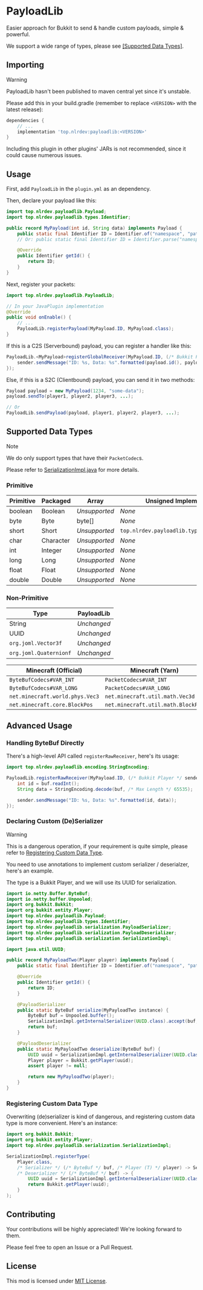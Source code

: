 # PayloadLib

Easier approach for Bukkit to send & handle custom payloads, simple & powerful.

We support a wide range of types, please see [[Supported Data Types]](#supported-data-types).

## Importing

> [!WARNING]
> PayloadLib hasn't been published to maven central yet since it's unstable.

Please add this in your build.gradle (remember to replace `<VERSION>` with the latest release):

```groovy
dependencies {
    // ...
    implementation 'top.nlrdev:payloadlib:<VERSION>'
}
```

Including this plugin in other plugins' JARs is not recommended, since it could cause numerous issues.

## Usage

First, add `PayloadLib` in the `plugin.yml` as an dependency.

Then, declare your payload like this:

```java
import top.nlrdev.payloadlib.Payload;
import top.nlrdev.payloadlib.types.Identifier;

public record MyPayload(int id, String data) implements Payload {
    public static final Identifier ID = Identifier.of("namespace", "path");
    // Or: public static final Identifier ID = Identifier.parse("namespace:path");

    @Override
    public Identifier getId() {
        return ID;
    }
}
```

Next, register your packets:

```java
import top.nlrdev.payloadlib.PayloadLib;

// In your JavaPlugin implementation
@Override
public void onEnable() {
    // ...
    PayloadLib.registerPayload(MyPayload.ID, MyPayload.class);
}
```

If this is a C2S (Serverbound) payload, you can register a handler like this:

```java
PayloadLib.<MyPayload>registerGlobalReceiver(MyPayload.ID, (/* Bukkit Player */ sender, /* MyPayload */ payload) -> {
    sender.sendMessage("ID: %s, Data: %s".formatted(payload.id(), payload.data()));
});
```

Else, if this is a S2C (Clientbound) payload, you can send it in two methods:

```java
Payload payload = new MyPayload(1234, "some-data");
payload.sendTo(player1, player2, player3, ...);

// Or
PayloadLib.sendPayload(payload, player1, player2, player3, ...);
```

## Supported Data Types

> [!NOTE]
> We do only support types that have their `PacketCodec`s.

Please refer to [SerializationImpl.java](/src/main/java/top/nlrdev/payloadlib/serialization/SerializationImpl.java) for more details.

### Primitive

| Primitive | Packaged  | Array         | Unsigned Implementation                     |
| --------- | --------- | ------------- | ------------------------------------------- |
| boolean   | Boolean   | _Unsupported_ | _None_                                      |
| byte      | Byte      | byte[]        | _None_                                      |
| short     | Short     | _Unsupported_ | `top.nlrdev.payloadlib.types.UnsignedShort` |
| char      | Character | _Unsupported_ | _None_                                      |
| int       | Integer   | _Unsupported_ | _None_                                      |
| long      | Long      | _Unsupported_ | _None_                                      |
| float     | Float     | _Unsupported_ | _None_                                      |
| double    | Double    | _Unsupported_ | _None_                                      |

### Non-Primitive

| Type                   | PayloadLib  |
| ---------------------- | ----------- |
| String                 | _Unchanged_ |
| UUID                   | _Unchanged_ |
| `org.joml.Vector3f`    | _Unchanged_ |
| `org.joml.Quaternionf` | _Unchanged_ |

| Minecraft (Official)            | Minecraft (Yarn)                   | PayloadLib                             |
| ------------------------------- | ---------------------------------- | -------------------------------------- |
| `ByteBufCodecs#VAR_INT`         | `PacketCodecs#VAR_INT`             | `top.nlrdev.payloadlib.types.VarInt`   |
| `ByteBufCodecs#VAR_LONG`        | `PacketCodecs#VAR_LONG`            | `top.nlrdev.payloadlib.types.VarLong`  |
| `net.minecraft.world.phys.Vec3` | `net.minecraft.util.math.Vec3d`    | `org.joml.Vector3d`                    |
| `net.minecraft.core.BlockPos`   | `net.minecraft.util.math.BlockPos` | `top.nlrdev.payloadlib.types.BlockPos` |

## Advanced Usage

### Handling ByteBuf Directly

There's a high-level API called `registerRawReceiver`, here's its usage:

```java
import top.nlrdev.payloadlib.encoding.StringEncoding;

PayloadLib.registerRawReceiver(MyPayload.ID, (/* Bukkit Player */ sender, /* ByteBuf */ buf) -> {
    int id = buf.readInt();
    String data = StringEncoding.decode(buf, /* Max Length */ 65535);

    sender.sendMessage("ID: %s, Data: %s".formatted(id, data));
});
```

### Declaring Custom (De)Serializer

> [!WARNING]
> This is a dangerous operation, if your requirement is quite simple, please refer to [Registering Custom Data Type](#registering-custom-data-type).

You need to use annotations to implement custom serializer / deserialzer, here's an example.

The type is a Bukkit Player, and we will use its UUID for serialization.

```java
import io.netty.Buffer.ByteBuf;
import io.netty.buffer.Unpooled;
import org.bukkit.Bukkit;
import org.bukkit.entity.Player;
import top.nlrdev.payloadlib.Payload;
import top.nlrdev.payloadlib.types.Identifier;
import top.nlrdev.payloadlib.serialization.PayloadSerializer;
import top.nlrdev.payloadlib.serialization.PayloadDeserializer;
import top.nlrdev.payloadlib.serialization.SerializationImpl;

import java.util.UUID;

public record MyPayloadTwo(Player player) implements Payload {
    public static final Identifier ID = Identifier.of("namespace", "path");

    @Override
    public Identifier getId() {
        return ID;
    }

    @PayloadSerializer
    public static ByteBuf serialize(MyPayloadTwo instance) {
        ByteBuf buf = Unpooled.buffer();
        SerializationImpl.getInternalSerializer(UUID.class).accept(buf, instance.player.getUniqueId());
        return buf;
    }

    @PayloadDeserializer
    public static MyPayloadTwo deserialize(ByteBuf buf) {
        UUID uuid = SerializationImpl.getInternalDeserializer(UUID.class).apply(buf);
        Player player = Bukkit.getPlayer(uuid);
        assert player != null;

        return new MyPayloadTwo(player);
    }
}
```

### Registering Custom Data Type

Overwriting (de)serializer is kind of dangerous, and registering custom data type is more convenient. Here's an instance:

```java
import org.bukkit.Bukkit;
import org.bukkit.entity.Player;
import top.nlrdev.payloadlib.serialization.SerializationImpl;

SerializationImpl.registerType(
    Player.class,
    /* Serializer */ (/* ByteBuf */ buf, /* Player (T) */ player) -> SerializationImpl.getInternalSerializer(UUID.class).accept(buf, player.getUniqueId()),
    /* Deserializer */ (/* ByteBuf */ buf) -> {
        UUID uuid = SerializationImpl.getInternalDeserializer(UUID.class).apply(buf);
        return Bukkit.getPlayer(uuid);
    }
);
```

## Contributing

Your contributions will be highly appreciated! We're looking forward to them.

Please feel free to open an Issue or a Pull Request.

## License

This mod is licensed under [MIT License](/LICENSE).
